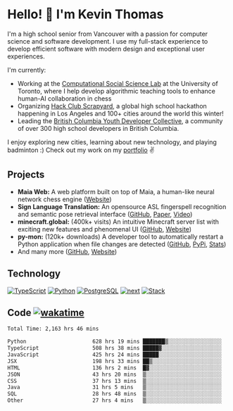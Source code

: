 # Hello! 👋 I'm Kevin Thomas

I'm a high school senior from Vancouver with a passion for computer science and software development. I use my full-stack experience to develop efficient software with modern design and exceptional user experiences.

I'm currently:

- Working at the [Computational Social Science Lab](https://csslab.cs.toronto.edu/) at the University of Toronto, where I help develop algorithmic teaching tools to enhance human-AI collaboration in chess
- Organizing [Hack Club Scrapyard](https://scrapyard.hackclub.com/), a global high school hackathon happening in Los Angeles and 100+ cities around the world this winter!
- Leading the [British Columbia Youth Developer Collective](https://bcydc.ca/), a community of over 300 high school developers in British Columbia.

I enjoy exploring new cities, learning about new technology, and playing badminton :) Check out my work on my [portfolio](https://kevinjosethomas.com/) ✌️

## Projects

- **Maia Web:** A web platform built on top of Maia, a human-like neural network chess engine ([Website](https://maiachess.com/))
- **Sign Language Translation:** An opensource ASL fingerspell recognition and semantic pose retrieval interface ([GitHub](https://github.com/kevinjosethomas/sign-language-processing), [Paper](https://arxiv.org/abs/2408.09311), [Video](https://www.youtube.com/watch?v=uuPxMWQRoXc))
- **minecraft.global:** (400k+ visits) An intuitive Minecraft server list with exciting new features and phenomenal UI ([GitHub](https://github.com/kevinjosethomas?tab=repositories&q=minecraft&type=&language=&sort=), [Website](https://minecraft.global/))
- **py-mon:** (120k+ downloads) A developer tool to automatically restart a Python application when file changes are detected ([GitHub](https://github.com/kevinjosethomas/py-mon), [PyPi](https://pypi.org/project/py-mon/), [Stats](https://pypistats.org/packages/py-mon))
- And many more ([GitHub](https://github.com/kevinjosethomas?tab=repositories), [Website](https://kevinjosethomas.com/work))

## Technology

[![TypeScript](https://github.com/kevinjosethomas/kevinjosethomas/assets/46242684/444b2e5d-659f-41f5-81fe-3abafb75cb6c)](https://kevinjosethomas.com/stack)
[![Python](https://github.com/kevinjosethomas/kevinjosethomas/assets/46242684/34a174c4-54db-4c4e-9842-2324d47cb043)](https://kevinjosethomas.com/stack)
[![PostgreSQL](https://github.com/kevinjosethomas/kevinjosethomas/assets/46242684/46d6de1c-c483-4dc7-ab3a-87763af6fc78)](https://kevinjosethomas.com/stack)
[![next](https://github.com/kevinjosethomas/kevinjosethomas/assets/46242684/bc46bae5-1ad9-42a7-b7a2-427cbde7c994)](https://kevinjosethomas.com/stack)
[![Stack](https://github.com/kevinjosethomas/kevinjosethomas/assets/46242684/0b9b7eeb-8cce-4a56-bffd-3131dd4dd88c)](https://kevinjosethomas.com/stack)

## Code [![wakatime](https://wakatime.com/badge/user/e9d16d74-e01d-4a37-8086-9257e0bde1c2.svg?style=flat-square)](https://wakatime.com/@e9d16d74-e01d-4a37-8086-9257e0bde1c2)

<!--START_SECTION:waka-->

```txt
Total Time: 2,163 hrs 46 mins

Python                     628 hrs 19 mins ███████▒░░░░░░░░░░░░░░░░░   28.68 %
TypeScript                 508 hrs 38 mins █████▓░░░░░░░░░░░░░░░░░░░   23.22 %
JavaScript                 425 hrs 24 mins █████░░░░░░░░░░░░░░░░░░░░   19.42 %
JSX                        198 hrs 33 mins ██▒░░░░░░░░░░░░░░░░░░░░░░   09.06 %
HTML                       136 hrs 2 mins  █▓░░░░░░░░░░░░░░░░░░░░░░░   06.21 %
JSON                       43 hrs 20 mins  ▒░░░░░░░░░░░░░░░░░░░░░░░░   01.98 %
CSS                        37 hrs 13 mins  ▒░░░░░░░░░░░░░░░░░░░░░░░░   01.70 %
Java                       31 hrs 5 mins   ▒░░░░░░░░░░░░░░░░░░░░░░░░   01.42 %
SQL                        28 hrs 48 mins  ▒░░░░░░░░░░░░░░░░░░░░░░░░   01.31 %
Other                      27 hrs 4 mins   ▒░░░░░░░░░░░░░░░░░░░░░░░░   01.24 %
```

<!--END_SECTION:waka-->
